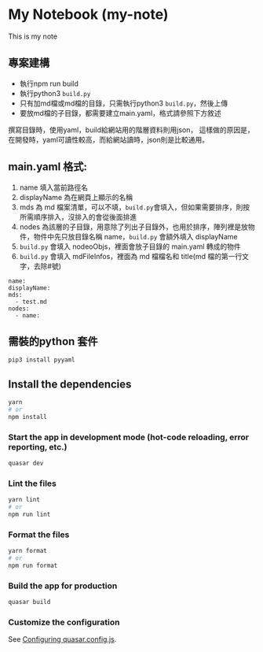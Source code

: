 # My Notebook (my-note)

This is my note

## 專案建構
- 執行npm run build
- 執行python3 `build.py`
- 只有加md檔或md檔的目錄，只需執行python3 `build.py`，然後上傳
- 要放md檔的子目錄，都需要建立main.yaml，格式請參照下方敘述

撰寫目錄時，使用yaml，build給網站用的階層資料則用json，
這樣做的原因是，在開發時，yaml可讀性較高，而給網站讀時，json則是比較通用。

## main.yaml 格式:

1. name 填入當前路徑名
2. displayName 為在網頁上顯示的名稱
3. mds 為 md 檔案清單，可以不填，`build.py`會填入，但如果需要排序，則按所需順序排入，沒排入的會從後面排進
4. nodes 為該層的子目錄，用意除了列出子目錄外，也用於排序，陣列裡是放物件，物件中先只放目錄名稱 name，`build.py` 會額外填入 displayName
5. `build.py` 會填入 nodeoObjs，裡面會放子目錄的 main.yaml 轉成的物件
6. `build.py` 會填入 mdFileInfos，裡面為 md 檔檔名和 title(md 檔的第一行文字，去除#號)

```
name:
displayName:
mds:
  - test.md
nodes:
  - name:
```



## 需裝的python 套件
```
pip3 install pyyaml
```

## Install the dependencies

```bash
yarn
# or
npm install
```

### Start the app in development mode (hot-code reloading, error reporting, etc.)

```bash
quasar dev
```

### Lint the files

```bash
yarn lint
# or
npm run lint
```

### Format the files

```bash
yarn format
# or
npm run format
```

### Build the app for production

```bash
quasar build
```

### Customize the configuration

See [Configuring quasar.config.js](https://v2.quasar.dev/quasar-cli-vite/quasar-config-js).
